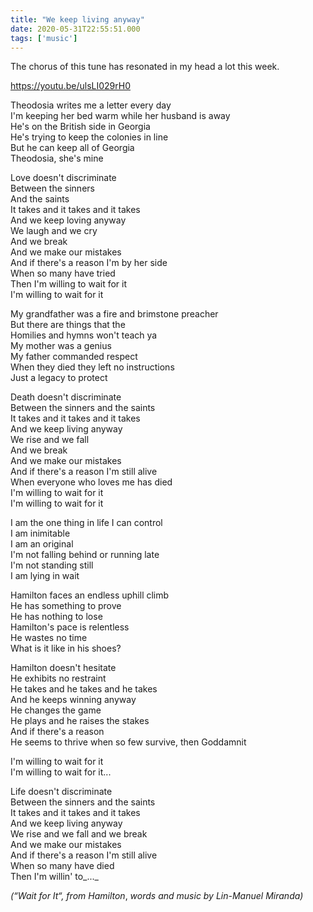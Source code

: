 ```yaml
---
title: "We keep living anyway"
date: 2020-05-31T22:55:51.000
tags: ['music']
---
```


The chorus of this tune has resonated in my head a lot this week.

https://youtu.be/ulsLI029rH0

Theodosia writes me a letter every day  
I'm keeping her bed warm while her husband is away  
He's on the British side in Georgia  
He's trying to keep the colonies in line  
But he can keep all of Georgia  
Theodosia, she's mine

Love doesn't discriminate  
Between the sinners  
And the saints  
It takes and it takes and it takes  
And we keep loving anyway  
We laugh and we cry  
And we break  
And we make our mistakes  
And if there's a reason I'm by her side  
When so many have tried  
Then I'm willing to wait for it  
I'm willing to wait for it

My grandfather was a fire and brimstone preacher  
But there are things that the  
Homilies and hymns won't teach ya  
My mother was a genius  
My father commanded respect  
When they died they left no instructions  
Just a legacy to protect

Death doesn't discriminate  
Between the sinners and the saints  
It takes and it takes and it takes  
And we keep living anyway  
We rise and we fall  
And we break  
And we make our mistakes  
And if there's a reason I'm still alive  
When everyone who loves me has died  
I'm willing to wait for it  
I'm willing to wait for it

I am the one thing in life I can control  
I am inimitable  
I am an original  
I'm not falling behind or running late  
I'm not standing still  
I am lying in wait  
  
Hamilton faces an endless uphill climb  
He has something to prove  
He has nothing to lose  
Hamilton's pace is relentless  
He wastes no time  
What is it like in his shoes?

Hamilton doesn't hesitate  
He exhibits no restraint  
He takes and he takes and he takes  
And he keeps winning anyway  
He changes the game  
He plays and he raises the stakes  
And if there's a reason  
He seems to thrive when so few survive, then Goddamnit

I'm willing to wait for it  
I'm willing to wait for it...

Life doesn't discriminate  
Between the sinners and the saints  
It takes and it takes and it takes  
And we keep living anyway  
We rise and we fall and we break  
And we make our mistakes  
And if there's a reason I'm still alive  
When so many have died  
Then I'm willin' to_..._

_(“Wait for It“, from Hamilton_, _words and music by Lin-Manuel Miranda)_
